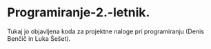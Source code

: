 # Programiranje-2.-letnik. 
Tukaj jo objavljena koda za projektne naloge pri programiranju (Denis Benčič in Luka Šešet). 
